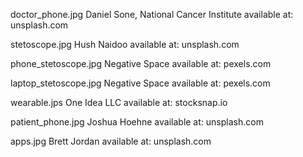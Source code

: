 doctor_phone.jpg
Daniel Sone, National Cancer Institute
available at: unsplash.com

stetoscope.jpg
Hush Naidoo
available at: unsplash.com

phone_stetoscope.jpg
Negative Space
available at: pexels.com

laptop_stetoscope.jpg
Negative Space
available at: pexels.com

wearable.jps
One Idea LLC
available at: stocksnap.io

patient_phone.jpg
 Joshua Hoehne
available at: unsplash.com

apps.jpg
Brett Jordan
available at: unsplash.com
